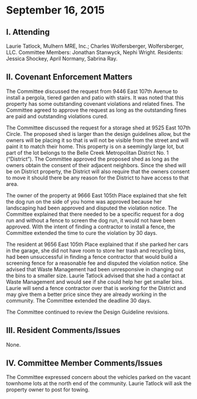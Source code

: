 # September 16, 2015

## I. Attending
Laurie Tatlock, Mulhern MRE, Inc.; Charles Wolfersberger, Wolfersberger, LLC.  Committee Members: Jonathan Stanwyck, Nephi Wright.  Residents: Jessica Shockey, April Normany, Sabrina Ray.

## II. Covenant Enforcement Matters
The Committee discussed the request from 9446 East 107th Avenue to install a pergola, tiered garden and patio with stairs.  It was noted that this property has some outstanding covenant violations and related fines.  The Committee agreed to approve the request as long as the outstanding fines are paid and outstanding violations cured.  

The Committee discussed the request for a storage shed at 9525 East 107th Circle.  The proposed shed is larger than the design guidelines allow, but the owners will be placing it so that is will not be visible from the street and will paint it to match their home.  This property is on a seemingly large lot, but part of the lot belongs to the Belle Creek Metropolitan District No. 1 (“District”).  The Committee approved the proposed shed as long as the owners obtain the consent of their adjacent neighbors.  Since the shed will be on District property, the District will also require that the owners consent to move it should there be any reason for the District to have access to that area.  

The owner of the property at 9666 East 105th Place explained that she felt the dog run on the side of you home was approved because her landscaping had been approved and disputed the violation notice.  The Committee explained that there needed to be a specific request for a dog run and without a fence to screen the dog run, it would not have been approved.  With the intent of finding a contractor to install a fence, the Committee extended the time to cure the violation by 30 days.

The resident at 9656 East 105th Place explained that if she parked her cars in the garage, she did not have room to store her trash and recycling bins, had been unsuccessful in finding a fence contractor that would build a screening fence for a reasonable fee and disputed the violation notice.  She advised that Waste Management had been unresponsive in changing out the bins to a smaller size.  Laurie Tatlock advised that she had a contact at Waste Management and would see if she could help her get smaller bins.  Laurie will send a fence contractor over that is working for the District and may give them a better price since they are already working in the community.  The Committee extended the deadline 30 days.

The Committee continued to review the Design Guideline revisions.

## III. Resident Comments/Issues
None.

## IV. Committee Member Comments/Issues
The Committee expressed concern about the vehicles parked on the vacant townhome lots at the north end of the community.  Laurie Tatlock will ask the property owner to post for towing.  
